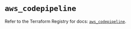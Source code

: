 # `aws_codepipeline`

Refer to the Terraform Registry for docs: [`aws_codepipeline`](https://registry.terraform.io/providers/hashicorp/aws/5.52.0/docs/resources/codepipeline).
